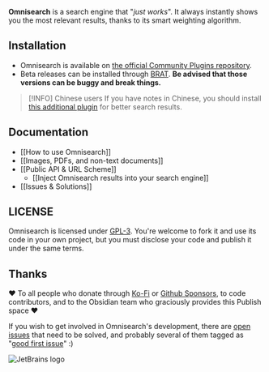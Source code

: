 **Omnisearch** is a search engine that "_just works_". It always instantly shows you the most relevant results, thanks to its smart weighting algorithm.

## Installation

- Omnisearch is available on [the official Community Plugins repository](https://obsidian.md/plugins?search=Omnisearch).
- Beta releases can be installed through [BRAT](https://github.com/TfTHacker/obsidian42-brat). **Be advised that those versions can be buggy and break things.**

> [!INFO] Chinese users
> If you have notes in Chinese, you should install [this additional plugin](https://github.com/aidenlx/cm-chs-patch) for better search results.

## Documentation

- [[How to use Omnisearch]]
- [[Images, PDFs, and non-text documents]]
- [[Public API & URL Scheme]]
	- [[Inject Omnisearch results into your search engine]]
- [[Issues & Solutions]]

## LICENSE

Omnisearch is licensed under [GPL-3](https://tldrlegal.com/license/gnu-general-public-license-v3-(gpl-3)). You're welcome to fork it and use its code in your own project, but you must disclose your code and publish it under the same terms.

## Thanks

❤ To all people who donate through [Ko-Fi](https://ko-fi.com/scambier) or [Github Sponsors](https://github.com/sponsors/scambier), to code contributors, and to the Obsidian team who graciously provides this Publish space ❤

If you wish to get involved in Omnisearch's development, there are [open issues](https://github.com/scambier/obsidian-omnisearch/issues) that need to be solved, and probably several of them tagged as "[good first issue](https://github.com/scambier/obsidian-omnisearch/issues?q=is%3Aissue+is%3Aopen+label%3A%22good+first+issue%22)" :)


![JetBrains logo](https://resources.jetbrains.com/storage/products/company/brand/logos/jetbrains.svg)